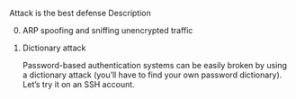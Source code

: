 Attack is the best defense
Description

0. ARP spoofing and sniffing unencrypted traffic

1. Dictionary attack

    Password-based authentication systems can be easily broken by using a dictionary attack (you’ll have to find your own password dictionary). Let’s try it on an SSH account.

